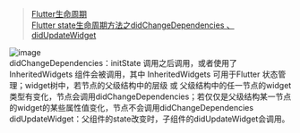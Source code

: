 

> [ Flutter生命周期 ]( https://blog.csdn.net/liuxingyuzaixian/article/details/128479426 )   <br/>
> [ Flutter state生命周期方法之didChangeDependencies 、didUpdateWidget ]( https://www.jianshu.com/p/9cb6c57b796c )   <br/>


![image](https://github.com/shaoting0730/Flutter_learn_demo/blob/master/%E7%94%9F%E5%91%BD%E5%91%A8%E6%9C%9F.png) <br/>
didChangeDependencies：initState 调用之后调用，或者使用了 InheritedWidgets 组件会被调用，其中 InheritedWidgets 可用于Flutter 状态管理；widget树中，若节点的父级结构中的层级 或 父级结构中的任一节点的widget类型有变化，节点会调用didChangeDependencies；若仅仅是父级结构某一节点的widget的某些属性值变化，节点不会调用didChangeDependencies <br/>
didUpdateWidget：父组件的state改变时，子组件的didUpdateWidget会调用。 <br/>
